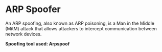 # ARP Spoofer

An ARP spoofing, also known as ARP poisoning, is a Man in the Middle (MitM) attack that allows attackers to intercept communication between network devices.

**Spoofing tool used: Arpspoof**





